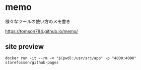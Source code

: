 # memo
様々なツールの使い方のメモ書き

https://tomson784.github.io/memo/

## site preview

```
docker run -it --rm -v "$(pwd):/usr/src/app" -p "4000:4000" starefossen/github-pages
```
